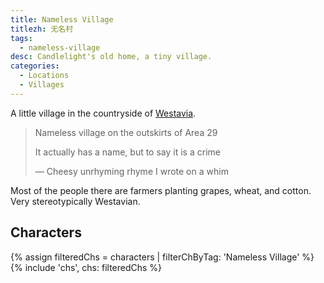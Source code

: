 ```yaml
---
title: Nameless Village
titlezh: 无名村
tags:
  - nameless-village
desc: Candlelight's old home, a tiny village.
categories:
  - Locations
  - Villages
---
```


A little village in the countryside of [Westavia](/world/westavia/).

> Nameless village on the outskirts of Area 29
>
> It actually has a name, but to say it is a crime
>
> — Cheesy unrhyming rhyme I wrote on a whim

Most of the people there are farmers planting grapes, wheat, and cotton. Very stereotypically Westavian.

## Characters

<link rel="stylesheet" href="/css/characterspage.css">
{% assign filteredChs = characters | filterChByTag: 'Nameless Village' %}
{% include 'chs', chs: filteredChs %}

